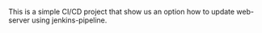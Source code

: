 This is a simple CI/CD project that show us an option how to update web-server using jenkins-pipeline.
